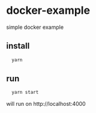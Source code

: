 # docker-example
simple docker example

## install
```js
  yarn
```

## run
```js
  yarn start
```

will run on http://localhost:4000

